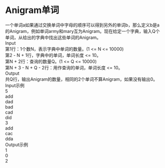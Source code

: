  # Anigram单词  
  
 一个单词a如果通过交换单词中字母的顺序可以得到另外的单词b，那么定义b是a的Anigram，例如单词army和mary互为Anigram。现在给定一个字典，输入Q个单词，从给出的字典中找出这些单词的Anigram。  
 Input  
 第1行：1个数N，表示字典中单词的数量。(1 <= N <= 10000)  
 第2 - N + 1行，字典中的单词，单词长度 <= 10。  
 第N + 2行：查询的数量Q。(1 <= Q <= 10000)  
 第N + 3 - N + Q - 2行：用作查询的单词，单词长度 <= 10。  
 Output  
 共Q行，输出Anigram的数量，相同的2个单词不算Anigram，如果没有输出0。  
 Input示例  
 5  
 add  
 dad  
 bad  
 cad  
 did  
 3  
 add  
 cac  
 dda  
 Output示例  
 1  
 0  
 2  
   
  
